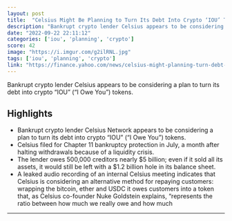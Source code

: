 ```yaml
---
layout: post
title:  "Celsius Might Be Planning to Turn Its Debt Into Crypto ‘IOU’ Tokens - the lender owes 500,000 creditors nearly $5 billion."
description: "Bankrupt crypto lender Celsius appears to be considering a plan to turn its debt into crypto “IOU” (“I Owe You”) tokens."
date: "2022-09-22 22:11:12"
categories: ['iou', 'planning', 'crypto']
score: 42
image: "https://i.imgur.com/g2ilRNL.jpg"
tags: ['iou', 'planning', 'crypto']
link: "https://finance.yahoo.com/news/celsius-might-planning-turn-debt-165530596.html"
---
```


Bankrupt crypto lender Celsius appears to be considering a plan to turn its debt into crypto “IOU” (“I Owe You”) tokens.

## Highlights

- Bankrupt crypto lender Celsius Network appears to be considering a plan to turn its debt into crypto “IOU” (“I Owe You”) tokens.
- Celsius filed for Chapter 11 bankruptcy protection in July, a month after halting withdrawals because of a liquidity crisis.
- The lender owes 500,000 creditors nearly $5 billion; even if it sold all its assets, it would still be left with a $1.2 billion hole in its balance sheet.
- A leaked audio recording of an internal Celsius meeting indicates that Celsius is considering an alternative method for repaying customers: wrapping the bitcoin, ether and USDC it owes customers into a token that, as Celsius co-founder Nuke Goldstein explains, “represents the ratio between how much we really owe and how much

---
